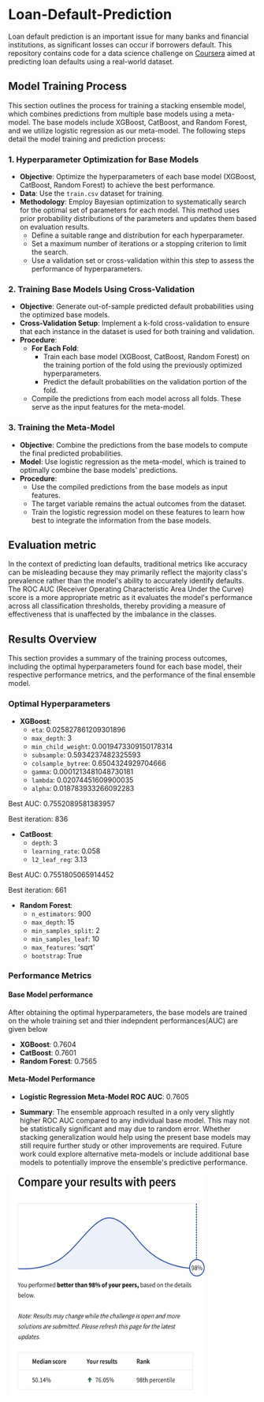 # Loan-Default-Prediction

Loan default prediction is an important issue for many banks and financial institutions, as significant losses can occur if borrowers default. This repository contains code for a data science challenge on [Coursera](https://www.coursera.org/projects/data-science-coding-challenge-loan-default-prediction) aimed at predicting loan defaults using a real-world dataset.


## Model Training Process

This section outlines the process for training a stacking ensemble model, which combines predictions from multiple base models using a meta-model. The base models include XGBoost, CatBoost, and Random Forest, and we utilize logistic regression as our meta-model. The following steps detail the model training and prediction process:

### 1. Hyperparameter Optimization for Base Models

- **Objective**: Optimize the hyperparameters of each base model (XGBoost, CatBoost, Random Forest) to achieve the best performance.
- **Data**: Use the `train.csv` dataset for training.
- **Methodology**: Employ Bayesian optimization to systematically search for the optimal set of parameters for each model. This method uses prior probability distributions of the parameters and updates them based on evaluation results.
  - Define a suitable range and distribution for each hyperparameter.
  - Set a maximum number of iterations or a stopping criterion to limit the search.
  - Use a validation set or cross-validation within this step to assess the performance of hyperparameters.

### 2. Training Base Models Using Cross-Validation

- **Objective**: Generate out-of-sample predicted default probabilities using the optimized base models.
- **Cross-Validation Setup**: Implement a k-fold cross-validation to ensure that each instance in the dataset is used for both training and validation. 
- **Procedure**:
  - **For Each Fold**:
    - Train each base model (XGBoost, CatBoost, Random Forest) on the training portion of the fold using the previously optimized hyperparameters.
    - Predict the default probabilities on the validation portion of the fold.
  - Compile the predictions from each model across all folds. These serve as the input features for the meta-model.

### 3. Training the Meta-Model

- **Objective**: Combine the predictions from the base models to compute the final predicted probabilities.
- **Model**: Use logistic regression as the meta-model, which is trained to optimally combine the base models' predictions.
- **Procedure**:
  - Use the compiled predictions from the base models as input features.
  - The target variable remains the actual outcomes from the dataset.
  - Train the logistic regression model on these features to learn how best to integrate the information from the base models.







## Evaluation metric
In the context of predicting loan defaults, traditional metrics like accuracy can be misleading because they may primarily reflect the majority class's prevalence rather than the model's ability to accurately identify defaults. The ROC AUC (Receiver Operating Characteristic Area Under the Curve) score is a more appropriate metric as it evaluates the model's performance across all classification thresholds, thereby providing a measure of effectiveness that is unaffected by the imbalance in the classes. 

<!-- Also, correctly identifying potential defaulters is crucial because failures to do so can lead to significant financial losses. Thus, the recall(true positive rate) is another important metric that we would like to optimize. -->



## Results Overview

This section provides a summary of the training process outcomes, including the optimal hyperparameters found for each base model, their respective performance metrics, and the performance of the final ensemble model.

### Optimal Hyperparameters

- **XGBoost**:
  - `eta`: 0.025827861209301896
  - `max_depth`: 3
  - `min_child_weight`: 0.0019473309150178314
  - `subsample`: 0.5934237482325593
  - `colsample_bytree`: 0.6504324929704666
  - `gamma`: 0.0001213481048730181
  - `lambda`: 0.02074451609900035
  - `alpha`: 0.018783933266092283
  
Best AUC:  0.7552089581383957

Best iteration:  836


- **CatBoost**:
  - `depth`: 3
  - `learning_rate`: 0.058
  - `l2_leaf_reg`: 3.13

Best AUC:  0.7551805065914452

Best iteration:  661

- **Random Forest**:
  - `n_estimators`: 900
  - `max_depth`: 15
  - `min_samples_split`: 2
  - `min_samples_leaf`: 10
  - `max_features`: 'sqrt'
  - `bootstrap`: True

### Performance Metrics

#### Base Model performance

After obtaining the optimal hyperparameters, the base models are trained on the whole training set and thier indepndent performances(AUC) are given below

- **XGBoost**: 0.7604
- **CatBoost**: 0.7601
- **Random Forest**: 0.7565

#### Meta-Model Performance

- **Logistic Regression Meta-Model ROC AUC**: 0.7605

- **Summary**: The ensemble approach resulted in a only very slightly higher ROC AUC compared to any individual base model. This may not be statistically significant and may due to random error. Whether stacking generalization would help using the present base models may still require further study or other improvements are required. Future work could explore alternative meta-models or include additional base models to potentially improve the ensemble's predictive performance.

<img src="./result_.png" width="400" height="450" alt="result">

